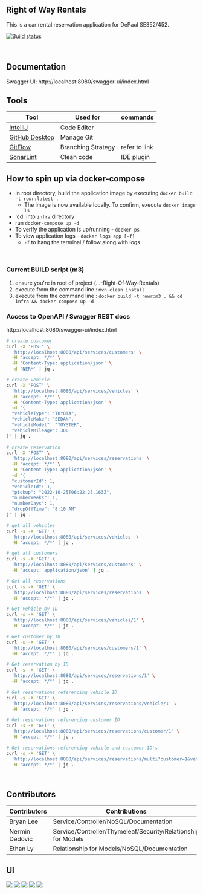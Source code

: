 ## Right of Way Rentals
This is a car rental reservation application for DePaul SE352/452.

[![Build status](https://badge.buildkite.com/5f6feaa90aee763d56023c744c858ffe0840c978e7bb593da1.svg)](https://buildkite.com/depaul-university/right-of-way-rentals-pipeline)

<br/>

## Documentation
Swagger UI: http://localhost:8080/swagger-ui/index.html


## Tools

| Tool                                                                                    | Used for           | commands      |
|-----------------------------------------------------------------------------------------|--------------------|---------------|
| [IntelliJ](https://www.jetbrains.com/idea/)                                             | Code Editor        |               |
| [GitHub Desktop](https://desktop.github.com/)                                           | Manage Git         |               |
| [GitFlow](https://www.atlassian.com/git/tutorials/comparing-workflows/gitflow-workflow) | Branching Strategy | refer to link |
| [SonarLint](https://www.sonarsource.com/products/sonarlint/)                            | Clean code         | IDE plugin    |

## How to spin up via docker-compose
- In root directory, build the application image by executing `docker build -t rowr:latest .` 
  - The image is now available locally. To confirm, execute `docker image ls`
- 'cd' into `infra` directory
- run `docker-compose up -d`
- To verify the application is up/running - `docker ps` 
- To view application logs - `docker logs app [-f]`
  - `-f` to hang the terminal / follow along with logs

<br/>

### Current BUILD script (m3)
1. ensure you're in root of project (...-Right-Of-Way-Rentals)
2. execute from the command line : `mvn clean install`
3. execute from the command line : `docker build -t rowr:m3 . && cd infra && docker compose up -d`

### Access to OpenAPI / Swagger REST docs
http://localhost:8080/swagger-ui/index.html

```bash
# create customer
curl -X 'POST' \
  'http://localhost:8080/api/services/customers' \
  -H 'accept: */*' \
  -H 'Content-Type: application/json' \
  -d 'NERM' | jq . 

# create vehicle
curl -X 'POST' \
  'http://localhost:8080/api/services/vehicles' \
  -H 'accept: */*' \
  -H 'Content-Type: application/json' \
  -d '{
  "vehicleType": "TOYOTA",
  "vehicleMake": "SEDAN",
  "vehicleModel": "TOYSTER",
  "vehicleMileage": 300
}' | jq . 
  
# create reservation  
curl -X 'POST' \
  'http://localhost:8080/api/services/reservations' \
  -H 'accept: */*' \
  -H 'Content-Type: application/json' \
  -d '{
  "customerId": 1,
  "vehicleId": 1,
  "pickup": "2022-10-25T06:22:25.163Z",
  "numberWeeks": 1,
  "numberDays": 1,
  "dropOffTime": "8:10 AM"
}' | jq .

# get all vehicles
curl -s -X 'GET' \
  'http://localhost:8080/api/services/vehicles' \
  -H 'accept: */*' | jq .

# get all customers
curl -s -X 'GET' \
  'http://localhost:8080/api/services/customers' \
  -H 'accept: application/json' | jq . 

# Get all reservations 
curl -s -X 'GET' \
  'http://localhost:8080/api/services/reservations' \
  -H 'accept: */*' | jq .

# Get vehicle by ID 
curl -s -X 'GET' \
  'http://localhost:8080/api/services/vehicles/1' \
  -H 'accept: */*' | jq . 

# Get customer by ID 
curl -s -X 'GET' \
  'http://localhost:8080/api/services/customers/1' \
  -H 'accept: */*' | jq .

# Get reservation by ID 
curl -s -X 'GET' \
  'http://localhost:8080/api/services/reservations/1' \
  -H 'accept: */*' | jq .

# Get reservations referencing vehicle ID
curl -s -X 'GET' \
  'http://localhost:8080/api/services/reservations/vehicle/1' \
  -H 'accept: */*' | jq .

# Get reservations referencing customer ID
curl -s -X 'GET' \
  'http://localhost:8080/api/services/reservations/customer/1' \
  -H 'accept: */*' | jq .

# Get reservations referencing vehicle and customer ID's
curl -s -X 'GET' \
  'http://localhost:8080/api/services/reservations/multi?customer=1&vehicle=1' \
  -H 'accept: */*' | jq . 

  
```

## Contributors

| Contributors   | Contributions                                                 |
|----------------|---------------------------------------------------------------|
| Bryan Lee      | Service/Controller/NoSQL/Documentation                        |
| Nermin Dedovic | Service/Controller/Thymeleaf/Security/Relationship for Models |               
| Ethan Ly       | Relationship for Models/NoSQL/Documentation                   | 



## UI
![](imgs/001_login_page.png)
![](imgs/002_home_page.png)
![](imgs/003_customer_view_vehicles.png)
![](imgs/004_view_my_reservations.png)
![](imgs/005_reserve_vehicle_form_view.png)